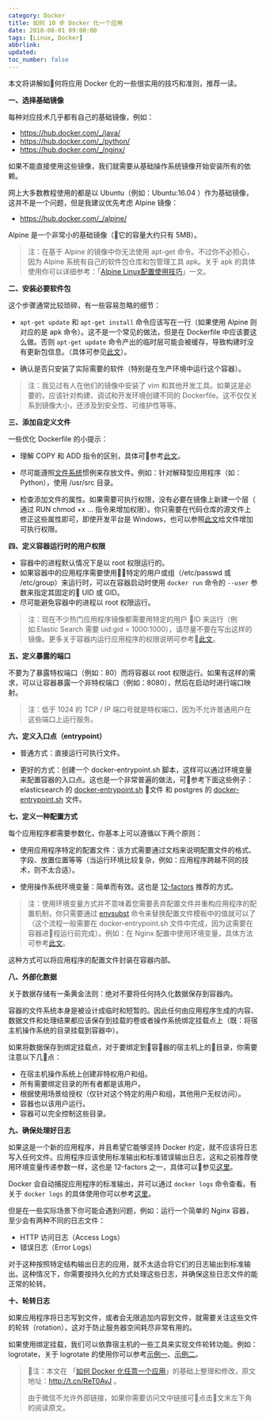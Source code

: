 ```yaml
---
category: Docker
title: 如何 10 步 Docker 化一个应用
date: 2018-08-01 09:00:00
tags: [Linux, Docker]
abbrlink:
updated:
toc_number: false
---
```


本文将讲解如何将应用 Docker 化的一些很实用的技巧和准则，推荐一读。

**一、选择基础镜像**

每种对应技术几乎都有自己的基础镜像，例如：

- https://hub.docker.com/_/java/
- https://hub.docker.com/_/python/
- https://hub.docker.com/_/nginx/

如果不能直接使用这些镜像，我们就需要从基础操作系统镜像开始安装所有的依赖。

网上大多数教程使用的都是以 Ubuntu（例如：Ubuntu:16.04 ）作为基础镜像，这并不是一个问题，但是我建议优先考虑 Alpine 镜像：

- https://hub.docker.com/_/alpine/

Alpine 是一个非常小的基础镜像（它的容量大约只有 5MB）。

> 注：在基于 Alpine 的镜像中你无法使用 apt-get 命令。不过你不必担心，因为 Alpine 系统有自己的软件包仓库和包管理工具 apk。关于 apk 的具体使用你可以详细参考：「[Alpine Linux配置使用技巧](https://mp.weixin.qq.com/s?__biz=MzI3MTI2NzkxMA==&mid=2247484888&idx=1&sn=bfdd55a668b068ab34251512613e5267&chksm=eac524f1ddb2ade7739c10440af8b33a39b81b8a4a57b628cc6c0d0ec3a82f18b914f4e12641&mpshare=1&scene=23&srcid=0731dgw9eDCTtafPzAd3VxDV%23rd)」一文。

**二、安装必要软件包**

这个步骤通常比较琐碎，有一些容易忽略的细节：

- `apt-get update` 和 `apt-get install` 命令应该写在一行（如果使用 Alpine 则对应的是 apk 命令）。这不是一个常见的做法，但是在 Dockerfile 中应该要这么做。否则 `apt-get update` 命令产出的临时层可能会被缓存，导致构建时没有更新包信息。（具体可参见[此文](https://forums.docker.com/t/dockerfile-run-apt-get-install-all-packages-at-once-or-one-by-one/17191)）。

- 确认是否只安装了实际需要的软件（特别是在生产环境中运行这个容器）。

> 注：我见过有人在他们的镜像中安装了 vim 和其他开发工具。如果这是必要的，应该针对构建、调试和开发环境创建不同的 Dockerfile。这不仅仅关系到镜像大小，还涉及到安全性、可维护性等等。

<!-- more -->

**三、添加自定义文件**

一些优化 Dockerfile 的小提示：

- 理解 COPY 和 ADD 指令的区别，具体可参考[此文](https://docs.docker.com/develop/develop-images/dockerfile_best-practices/#add-or-copy)。

- 尽可能遵照[文件系统](http://www.pathname.com/fhs/)惯例来存放文件。例如：针对解释型应用程序（如：Python），使用 /usr/src 目录。

- 检查添加文件的属性。如果需要可执行权限，没有必要在镜像上新建一个层（ 通过 RUN chmod +x ... 指令来增加权限）。你只需要在代码仓库的源文件上修正这些属性即可，即使开发平台是 Windows，也可以参照[此文](https://stackoverflow.com/questions/21691202/how-to-create-file-execute-mode-permissions-in-git-on-windows)给文件增加可执行权限。

**四、定义容器运行时的用户权限**

- 容器中的进程默认情况下是以 root 权限运行的。
- 如果容器中的应用程序需要使用特定的用户或组（/etc/passwd 或 /etc/group）来运行时，可以在容器启动时使用 `docker run` 命令的 `--user` 参数来指定其固定的 UID 或 GID。
- 尽可能避免容器中的进程以 root 权限运行。

> 注：现在不少热门应用程序镜像都需要用特定的用户 ID 来运行（例如:Elastic Search 需要 uid:gid = 1000:1000），请尽量不要在写出这样的镜像。更多关于容器内运行应用程序的权限说明可参考[此文](https://medium.com/@mccode/understanding-how-uid-and-gid-work-in-docker-containers-c37a01d01cf)。

**五、定义暴露的端口**

不要为了暴露特权端口（例如：80）而将容器以 root 权限运行。如果有这样的需求，可以让容器暴露一个非特权端口（例如：8080），然后在启动时进行端口映射。

> 注：低于 1024 的 TCP / IP 端口号就是特权端口，因为不允许普通用户在这些端口上运行服务。 

**六、定义入口点（entrypoint）**

- 普通方式：直接运行可执行文件。

- 更好的方式：创建一个 docker-entrypoint.sh 脚本，这样可以通过环境变量来配置容器的入口点。这也是一个非常普遍的做法，可参考下面这些例子：elasticsearch 的 [docker-entrypoint.sh](https://github.com/elastic/elasticsearch-docker/tree/master/build/elasticsearch/bin) 文件 和 postgres 的 [docker-entrypoint.sh](https://github.com/docker-library/postgres/tree/de8ba87d50de466a1e05e111927d2bc30c2db36d/10) 文件。

**七、定义一种配置方式**

每个应用程序都需要参数化，你基本上可以遵循以下两个原则：

- 使用应用程序特定的配置文件：该方式需要通过文档来说明配置文件的格式、字段、放置位置等等（当运行环境比较复杂，例如：应用程序跨越不同的技术，则不太合适）。

- 使用操作系统环境变量：简单而有效。这也是 [12-factors](https://12factor.net/zh_cn/config) 推荐的方式。

>注：使用环境变量方式并不意味着您需要丢弃配置文件并重构应用程序的配置机制，你只需要通过 [envsubst](https://blog.csdn.net/zh515858237/article/details/79218176) 命令来替换配置文件模板中的值就可以了（这个流程一般需要在 docker-entrypoint.sh 文件中完成，因为这需要在容器进程运行前完成）。例如：在 Nginx 配置中使用环境变量，具体方法可参考[此文](https://docs.docker.com/samples/library/nginx/#using-environment-variables-in-nginx-configuration)。

这种方式可以将应用程序的配置文件封装在容器内部。

**八、外部化数据**

关于数据存储有一条黄金法则：绝对不要将任何持久化数据保存到容器内。

容器的文件系统本身是被设计成临时和短暂的。因此任何由应用程序生成的内容、数据文件和处理结果都应该保存到挂载的卷或者操作系统绑定挂载点上（既：将宿主机操作系统的目录挂载到容器中）。

如果将数据保存到绑定挂载点，对于要绑定到容器的宿主机上的目录，你需要注意以下几点：

- 在宿主机操作系统上创建非特权用户和组。
- 所有需要绑定目录的所有者都是该用户。
- 根据使用场景给授权（仅针对这个特定的用户和组，其他用户无权访问）。
- 容器也以该用户运行。
- 容器可以完全控制这些目录。

**九、确保处理好日志**

如果这是一个新的应用程序，并且希望它能够坚持 Docker 约定，就不应该将日志写入任何文件。应用程序应该使用标准输出和标准错误输出日志，这和之前推荐使用环境变量传递参数一样，这也是 12-factors 之一，具体可以参见[这里](https://12factor.net/zh_cn/logs)。

Docker 会自动捕捉应用程序的标准输出，并可以通过 `docker logs` 命令查看。有关于 `docker logs` 的具体使用你可以参考[这里](https://docs.docker.com/engine/reference/commandline/logs/)。 

但是在一些实际场景下你可能会遇到问题，例如：运行一个简单的 Nginx 容器，至少会有两种不同的日志文件：

- HTTP 访问日志（Access Logs）
- 错误日志（Error Logs）

对于这种按照特定结构输出日志的应用，就不太适合将它们的日志输出到标准输出。这种情况下，你需要按持久化的方式处理这些日志，并确保这些日志文件的能正常的轮转。

**十、轮转日志**

如果应用程序将日志写到文件，或者会无限追加内容到文件，就需要关注这些文件的轮转（rotation），这对于防止服务器空间耗尽非常有用的。

如果使用绑定挂载，我们可以依靠宿主机的一些工具来实现文件轮转功能。例如：logrotate，关于 logrotate 的使用你可以参考[示例一](https://www.aerospike.com/docs/operations/configure/log/logrotate.html)、[示例二](https://www.digitalocean.com/community/tutorials/how-to-manage-logfiles-with-logrotate-on-ubuntu-16-04)。

> 注：本文在 「[如何 Docker 化任意一个应用](http://t.cn/ReT0AyJ)」的基础上整理和修改，原文地址：http://t.cn/ReT0AyJ 。
>
> 由于微信不允许外部链接，如果你需要访问文中链接可点击文末左下角的阅读原文。